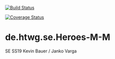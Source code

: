 [![Build Status](https://travis-ci.org/nucularvarga/de.htwg.se.Heroes-M-M.svg?branch=master)](https://travis-ci.org/nucularvarga/de.htwg.se.Heroes-M-M)

[![Coverage Status](https://coveralls.io/repos/github/nucularvarga/de.htwg.se.Heroes-M-M/badge.svg?branch=master)](https://coveralls.io/github/nucularvarga/de.htwg.se.Heroes-M-M?branch=master&service=github)

# de.htwg.se.Heroes-M-M
SE SS19 Kevin Bauer / Janko Varga

